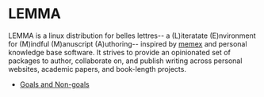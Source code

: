 # LEMMA
LEMMA is a linux distribution for belles lettres-- a (L)iteratate (E)nvironment for (M)indful (M)anuscript (A)uthoring-- inspired by [memex](https://en.wikipedia.org/wiki/Memex) and personal knowledge base software.
It strives to provide an opinionated set of packages to author, collaborate on, and publish writing across personal websites, academic papers, and book-length projects.

- [Goals and Non-goals](../rfds/1.lemma-goals-and-nongoals.org)
